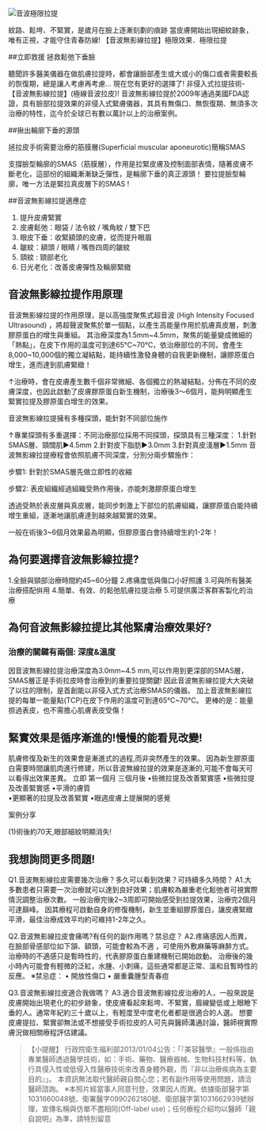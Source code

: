 ![音波極限拉提](http://www.dr-shine.com.tw/DB/Upload/2015081911561388859.jpg)

紋路、鬆垮、不緊實，是歲月在臉上逐漸刻劃的痕跡
當皮膚開始出現細紋跡象， 唯有正視，才能守住青春防線!
【音波無影線拉提】極限效果．極限拉提

##立即救援 拯救鬆弛下垂臉

聽聞許多醫美儀器在做肌膚拉提時，都會讓臉部產生或大或小的傷口或者需要較長的恢復期，總是讓人考慮再考慮…
現在您有更好的選擇了! 非侵入式拉提技術-【音波無影線拉提】(極線音波拉皮)!
音波無影線拉提於2009年通過美國FDA認證，具有臉部拉提效果的非侵入式緊膚儀器，其具有無傷口、無恢復期、無須多次治療的特性，迄今於全球已有數以萬計以上的治療案例。

##揪出輪廓下垂的源頭

 
拯拉皮手術需要治療的筋膜層(Superficial muscular aponeurotic)簡稱SMAS

支撐臉型輪廓的SMAS（筋膜層），作用是拉緊皮膚及控制面部表情，隨著皮膚不斷老化，這部份的組織漸漸缺乏彈性，是輪廓下垂的真正源頭！
要拉提臉型輪廓，唯一方法是緊拉真皮層下的SMAS !
 

##音波無影線拉提適應症

1. 提升皮膚緊實
2. 皮膚鬆弛：眼袋 / 法令紋 / 嘴角紋 / 雙下巴
3. 眼皮下垂：收緊額頭的皮膚，從而提升眼眉
4. 皺紋：額頭 / 眼睛 / 嘴唇四周的皺紋
5. 頸紋 : 頸部老化
6. 日光老化：改善皮膚彈性及輪廓緊緻
 

## 音波無影線拉提作用原理

音波無影線拉提的作用原理，是以高強度聚焦式超音波 (High Intensity Focused Ultrasound) ，將超聲波聚焦於單一個點，以產生高能量作用於肌膚真皮層，刺激膠原蛋白的增生與重組。
其治療深度為1.5mm~4.5mm，聚焦的能量變成微細的「熱點」，在皮下作用的溫度可到達65℃~70℃，依治療部位的不同，會產生8,000~10,000個的獨立凝結點，能持續性激發身體的自我更新機制，讓膠原蛋白增生，進而達到肌膚緊緻！


↑治療時，會在皮膚產生數千個非常微細、各個獨立的熱凝結點，分佈在不同的皮膚深度，也因此啟動了皮膚膠原蛋白新生機制，治療後3～6個月，能夠明顯產生緊實拉提及膠原蛋白增生的效果。

音波無影線拉提擁有多種探頭，能針對不同部位施作

↑專業探頭有多重選擇：不同治療部位採用不同探頭，探頭具有三種深度：
1.針對SMAS層、頸闊肌►4.5mm
2.針對皮下脂肪►3.0mm
3.針對真皮淺層►1.5mm
音波無影線拉提療程會依照肌膚不同深度，分別分兩步驟施作：
 
步驟1: 針對於SMAS層先做立即性的收縮

 
步驟2: 表皮組織經過組織受熱作用後，亦能刺激膠原蛋白增生

 透過受熱於表皮層與真皮層，能同步刺激上下部位的肌膚組織，讓膠原蛋白能持續增生重組，逐漸地讓肌膚達到越來越緊實的效果。
 
 
  一般在術後3~6個月效果最為明顯，但膠原蛋白會持續增生約1-2年！
 

## 為何要選擇音波無影線拉提?

1.全臉與頸部治療時間約45~60分鐘
2.疼痛度低與傷口小好照護
3.可與所有醫美治療搭配倂用
4.簡單、有效、的鬆弛肌膚拉提治療
5.可提供廣泛客群客製化的治療

## 為何音波無影線拉提比其他緊膚治療效果好?

### 治療的關鍵有兩個: 深度&溫度
因音波無影線拉提治療深度為3.0mm~4.5 mm,可以作用到更深部的SMAS層，SMAS層正是手術拉皮時會治療到的重要拉提關鍵!
因此音波無影線拉提大大突破了以往的限制，是首創能以非侵入式方式治療SMAS的儀器。
加上音波無影線拉提的每單一能量點(TCP)在皮下作用的溫度可到達65℃~70℃。
更棒的是：能量掠過表皮，也不需擔心肌膚表皮受傷！

## 緊實效果是循序漸進的!慢慢的能看見改變!
 
肌膚修復及新生的效果會是漸進式的過程,而非突然產生的效果。
因為新生膠原蛋白需要時間讓肌肉進行修建，所以音波無線拉提的效果是逐漸的,可能不會每天可以看得出效果差異。
立即	第一個月	三個月後
•些微拉提及改善緊實感
 •些微拉提及改善緊實感
•平滑的膚質	
•更顯著的拉提及改善緊實
•眼週皮膚上提展開的感覺

案例分享

(1)術後約70天,眼部細紋明顯消失!


## 我想詢問更多問題!

Q1.音波無影線拉皮需要幾次治療？多久可以看到效果？可持續多久時間？
A1.大多數患者只需要一次治療就可以達到良好效果；肌膚較為嚴重老化鬆弛者可視實際情況調整治療次數。 一般治療完後2~3周即可開始感受到拉提效果，治療完2個月可達巔峰。 因其療程可啟動自身的修復機制，新生並重組膠原蛋白，讓皮膚緊緻平滑，最佳治療成效平均約可維持1-2年之久。
 
Q2.音波無影線拉皮會痛嗎?有任何的副作用嗎？禁忌症？
A2.疼痛感因人而異，在臉部骨感部位如下頷、額頭，可能會較為不適 ，可使用外敷麻藥等麻醉方式。治療時的不適感只是暫時性的，代表膠原蛋白重建機制已開始啟動。 治療後的幾小時內可能會有輕微的泛紅，水腫、小刺痛，這些通常都是正常、溫和且暫時性的反應。
※禁忌症： • 開放性傷口 • 嚴重囊腫型青春痘
 
Q3.音波無影線拉皮適合我做嗎？
A3.適合音波無影線拉皮治療的人，一般來說是皮膚開始出現老化的初步跡象，使皮膚看起來鬆垮、不緊實，眉線變低或上眼瞼下垂的人。通常年紀約三十歲以上，有輕度至中度老化者都是很適合的人選。 想要皮膚提拉、緊實卻無法或不想接受手術拉皮的人可先與醫師溝通討論，醫師視實際膚況做相關療程評估建議。


>  【小提醒】 行政院衛生福利部2013/01/04公告：「『美容醫學』一般係指由專業醫師透過醫學技術，如：手術、藥物、醫療器械、生物科技材料等，執行具侵入性或低侵入性醫療技術來改善身體外觀，而『非以治療疾病為主要目的』」。 本資訊無法取代醫師親自關心您；若有副作用等使用問題，請洽醫師諮詢。
※本照片經當事人同意刊登，效果因人而異。依據衛部醫字第1031660048號、衛署醫字0990262180號、衛部醫字第1031662939號辦理，宣傳名稱與仿單不盡相同(Off-label use)；任何療程介紹均以醫師「親自說明」為準，請特別留意
